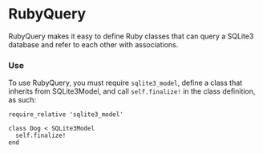 # RubyQuery

RubyQuery makes it easy to define Ruby classes that can query a SQLite3 database
and refer to each other with associations.

### Use

To use RubyQuery, you must require `sqlite3_model`, define a class that inherits
from SQLite3Model, and call `self.finalize!` in the class definition, as such:

```
require_relative 'sqlite3_model'

class Dog < SQLite3Model
  self.finalize!
end
```
